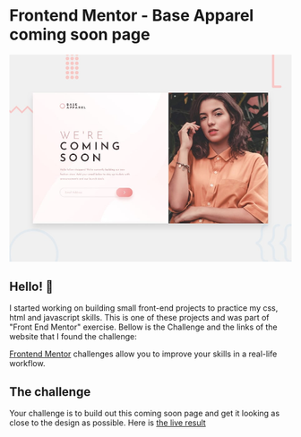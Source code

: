 # Frontend Mentor - Base Apparel coming soon page

![Design preview for the Base Apparel coming soon page coding challenge](./design/desktop-preview.jpg)

## Hello! 👋

I started working on building small front-end projects to practice my css, html and javascript skills. This is one of these projects and was part of "Front End Mentor" exercise. Bellow is the Challenge and the links of the website that I found the challenge:

[Frontend Mentor](https://www.frontendmentor.io) challenges allow you to improve your skills in a real-life workflow.

## The challenge

Your challenge is to build out this coming soon page and get it looking as close to the design as possible.
Here is [the live result](https://bagaski.github.io/coming-soon-page/)

